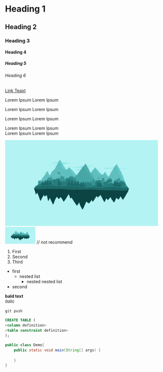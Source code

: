 # Heading 1
## Heading 2
### Heading 3
#### Heading 4
##### Heading 5
###### Heading 6

[Link Teaxt](http://google.lk)

Lorem Ipsum Lorem Ipsum

Lorem Ipsum Lorem Ipsum

Lorem Ipsum Lorem Ipsum

Lorem Ipsum Lorem Ipsum <br>Lorem Ipsum Lorem Ipsum

![Alternative Text](asset/mountain.jpg)
<img src="asset/mountain.jpg" width=100>  // not recommend

1. First
2. Second
3. Third

* first
  * nested list 
    * nested nested list 
* second

**bald text** <br>
*italic*

`git push`

```sql
CREATE TABLE (
<column definition>
<table constraint definition>
);
```

```java
public class Demo{
    public static void main(String[] args) {
        
    }
}
```